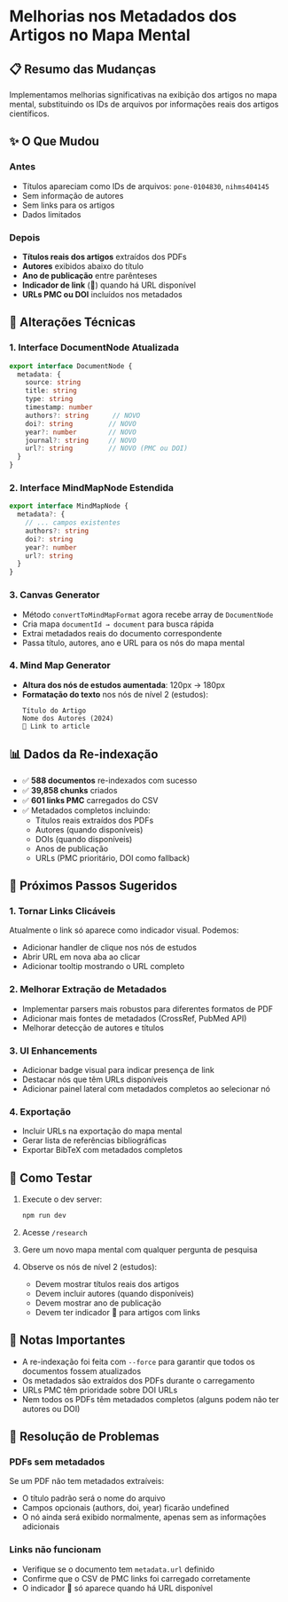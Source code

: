 # Melhorias nos Metadados dos Artigos no Mapa Mental

## 📋 Resumo das Mudanças

Implementamos melhorias significativas na exibição dos artigos no mapa mental, substituindo os IDs de arquivos por informações reais dos artigos científicos.

## ✨ O Que Mudou

### Antes
- Títulos apareciam como IDs de arquivos: `pone-0104830`, `nihms404145`
- Sem informação de autores
- Sem links para os artigos
- Dados limitados

### Depois
- **Títulos reais dos artigos** extraídos dos PDFs
- **Autores** exibidos abaixo do título
- **Ano de publicação** entre parênteses
- **Indicador de link** (🔗) quando há URL disponível
- **URLs PMC ou DOI** incluídos nos metadados

## 🔧 Alterações Técnicas

### 1. Interface DocumentNode Atualizada
```typescript
export interface DocumentNode {
  metadata: {
    source: string
    title: string
    type: string
    timestamp: number
    authors?: string      // NOVO
    doi?: string         // NOVO
    year?: number        // NOVO
    journal?: string     // NOVO
    url?: string         // NOVO (PMC ou DOI)
  }
}
```

### 2. Interface MindMapNode Estendida
```typescript
export interface MindMapNode {
  metadata?: {
    // ... campos existentes
    authors?: string
    doi?: string
    year?: number
    url?: string
  }
}
```

### 3. Canvas Generator
- Método `convertToMindMapFormat` agora recebe array de `DocumentNode`
- Cria mapa `documentId → document` para busca rápida
- Extrai metadados reais do documento correspondente
- Passa título, autores, ano e URL para os nós do mapa mental

### 4. Mind Map Generator
- **Altura dos nós de estudos aumentada**: 120px → 180px
- **Formatação do texto** nos nós de nível 2 (estudos):
  ```
  Título do Artigo
  Nome dos Autores (2024)
  🔗 Link to article
  ```

## 📊 Dados da Re-indexação

- ✅ **588 documentos** re-indexados com sucesso
- ✅ **39,858 chunks** criados
- ✅ **601 links PMC** carregados do CSV
- ✅ Metadados completos incluindo:
  - Títulos reais extraídos dos PDFs
  - Autores (quando disponíveis)
  - DOIs (quando disponíveis)
  - Anos de publicação
  - URLs (PMC prioritário, DOI como fallback)

## 🎯 Próximos Passos Sugeridos

### 1. Tornar Links Clicáveis
Atualmente o link só aparece como indicador visual. Podemos:
- Adicionar handler de clique nos nós de estudos
- Abrir URL em nova aba ao clicar
- Adicionar tooltip mostrando o URL completo

### 2. Melhorar Extração de Metadados
- Implementar parsers mais robustos para diferentes formatos de PDF
- Adicionar mais fontes de metadados (CrossRef, PubMed API)
- Melhorar detecção de autores e títulos

### 3. UI Enhancements
- Adicionar badge visual para indicar presença de link
- Destacar nós que têm URLs disponíveis
- Adicionar painel lateral com metadados completos ao selecionar nó

### 4. Exportação
- Incluir URLs na exportação do mapa mental
- Gerar lista de referências bibliográficas
- Exportar BibTeX com metadados completos

## 🧪 Como Testar

1. Execute o dev server:
   ```bash
   npm run dev
   ```

2. Acesse `/research`

3. Gere um novo mapa mental com qualquer pergunta de pesquisa

4. Observe os nós de nível 2 (estudos):
   - Devem mostrar títulos reais dos artigos
   - Devem incluir autores (quando disponíveis)
   - Devem mostrar ano de publicação
   - Devem ter indicador 🔗 para artigos com links

## 📝 Notas Importantes

- A re-indexação foi feita com `--force` para garantir que todos os documentos fossem atualizados
- Os metadados são extraídos dos PDFs durante o carregamento
- URLs PMC têm prioridade sobre DOI URLs
- Nem todos os PDFs têm metadados completos (alguns podem não ter autores ou DOI)

## 🐛 Resolução de Problemas

### PDFs sem metadados
Se um PDF não tem metadados extraíveis:
- O título padrão será o nome do arquivo
- Campos opcionais (authors, doi, year) ficarão undefined
- O nó ainda será exibido normalmente, apenas sem as informações adicionais

### Links não funcionam
- Verifique se o documento tem `metadata.url` definido
- Confirme que o CSV de PMC links foi carregado corretamente
- O indicador 🔗 só aparece quando há URL disponível
